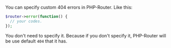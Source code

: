 You can specify custom 404 errors in PHP-Router. Like this:

```php
$router->error(function() {
  // your codes.
});
```

You don't need to specify it. Because if you don't specify it, PHP-Router will be use default `404` that it has. 